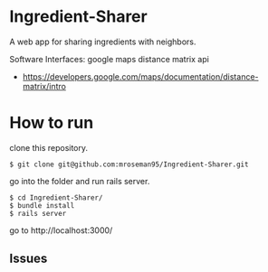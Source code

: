 # Ingredient-Sharer
A web app for sharing ingredients with neighbors.

Software Interfaces:
google maps distance matrix api
- https://developers.google.com/maps/documentation/distance-matrix/intro

# How to run

clone this repository.

```
$ git clone git@github.com:mroseman95/Ingredient-Sharer.git
```

go into the folder and run rails server.

```
$ cd Ingredient-Sharer/
$ bundle install
$ rails server
```

go to http://localhost:3000/

## Issues